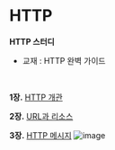 # HTTP

<b>HTTP 스터디</b>

- 교재 : HTTP 완벽 가이드
<br>

<b>1장.</b> [HTTP 개관](https://github.com/Nhahan/HTTP/wiki/1%EC%9E%A5.-HTTP-%EA%B0%9C%EA%B4%80)

<b>2장.</b> [URL과 리소스](https://github.com/Nhahan/HTTP/wiki/2%EC%9E%A5.-URL%EA%B3%BC-%EB%A6%AC%EC%86%8C%EC%8A%A4)

<b>3장.</b> [HTTP 메시지](https://github.com/Nhahan/HTTP/wiki/2%EC%9E%A5.-URL%EA%B3%BC-%EB%A6%AC%EC%86%8C%EC%8A%A4)
![image](https://user-images.githubusercontent.com/81916648/149659483-f2ff1271-a0e4-416e-8f41-ccd996a8d881.png)
